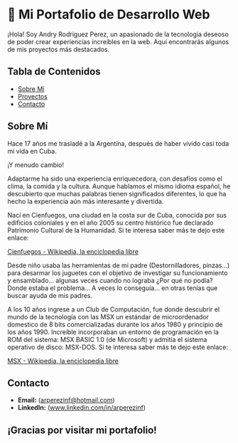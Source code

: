 # 🚀 Mi Portafolio de Desarrollo Web

¡Hola! Soy Andry Rodriguez Perez, un apasionado de la tecnologia deseoso de poder crear experiencias increíbles en la web. Aquí encontrarás algunos de mis proyectos más destacados.

## Tabla de Contenidos

- [Sobre Mí](https://github.com/arperezinf/arperezinf/blob/main/README.md#sobre-m%C3%AD)
- [Proyectos](https://github.com/arperezinf/arperezinf/blob/main/README.md#proyectos)
- [Contacto](https://github.com/arperezinf/arperezinf#contacto)

## Sobre Mí

Hace 17 años me trasladé a la Argentina, después de haber vivido casi toda mi vida en Cuba. 

¡Y menudo cambio! 

Adaptarme ha sido una experiencia enriquecedora, con desafíos como el clima, la comida y la cultura. Aunque hablamos el mismo idioma español, he descubierto que muchas palabras tienen significados diferentes, lo que ha hecho la experiencia aún más interesante y divertida.

Nací en Cienfuegos, una ciudad en la costa sur de Cuba, conocida por sus edificios coloniales y en el año 2005 su centro histórico fue declarado Patrimonio Cultural de la Humanidad. Si te interesa saber más te dejo este enlace:

[Cienfuegos - Wikipedia, la enciclopedia libre](https://es.wikipedia.org/wiki/Cienfuegos)

Desde niño usaba las herramientas de mi padre (Destornilladores, pinzas…) para desarmar los juguetes con el objetivo de investigar su funcionamiento y ensamblado... algunas veces cuando no lograba ¿Por qué no podía? Donde estaba el problema… A veces lo conseguía… en otras tenías que buscar ayuda de mis padres. 

A los 10 años ingrese a un Club de Computación, fue donde descubrir el mundo de la tecnología con las MSX un estándar de microordenador domestico de 8 bits comercializadas durante los años 1980 y principio de los años 1990. Increíble incorporaban un entorno de programación en la ROM del sistema: MSX BASIC 1.0 (de Microsoft) y admitía el sistema operativo de disco: MSX-DOS. Si te interesa saber más te dejo este enlace:

[MSX - Wikipedia, la enciclopedia libre](https://es.wikipedia.org/wiki/MSX)

## Contacto

- **Email:** (arperezinf@hotmail.com)
- **LinkedIn:** (www.linkedin.com/in/arperezinf)

<div style=“background-color: #f0f0f0; padding: 10px; border-radius: 5px;”> <h2>¡Gracias por visitar mi portafolio!</h2></div>

